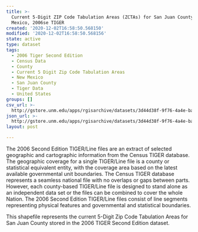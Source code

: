 ```yaml
---
title: >-
  Current 5-Digit ZIP Code Tabulation Areas (ZCTAs) for San Juan County, New
  Mexico, 2006se TIGER
created: '2020-12-02T16:58:50.568150'
modified: '2020-12-02T16:58:50.568156'
state: active
type: dataset
tags:
  - 2006 Tiger Second Edition
  - Census Data
  - County
  - Current 5 Digit Zip Code Tabulation Areas
  - New Mexico
  - San Juan County
  - Tiger Data
  - United States
groups: []
csv_url: >-
  http://gstore.unm.edu/apps/rgisarchive/datasets/3d44d38f-9f76-4a4e-ba39-7cb4bcb9caae/tgr2006se_sanj_zcta5cu.derived.csv
json_url: >-
  http://gstore.unm.edu/apps/rgisarchive/datasets/3d44d38f-9f76-4a4e-ba39-7cb4bcb9caae/tgr2006se_sanj_zcta5cu.derived.json
layout: post

---
```

The 2006 Second Edition TIGER/Line files are an extract of selected geographic and cartographic information from the Census TIGER database.  The geographic coverage for a single TIGER/Line file is a county or statistical equivalent entity, with the coverage area based on the latest available governmental unit boundaries. The Census TIGER database represents a seamless national file with no overlaps or gaps between parts.  However, each county-based TIGER/Line file is designed to stand alone as an independent data set or the files can be combined to cover the whole Nation.  The 2006 Second Edition  TIGER/Line files consist of line segments representing physical features and governmental and statistical boundaries.  

This shapefile represents the current 5-Digit Zip Code Tabulation Areas for San Juan County stored in the 2006 TIGER Second Edition dataset.
